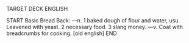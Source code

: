 TARGET DECK
ENGLISH

START
Basic
Bread
Back: —n. 1 baked dough of flour and water, usu. Leavened with yeast. 2 necessary food. 3 slang money. —v. Coat with breadcrumbs for cooking. [old english]
END
